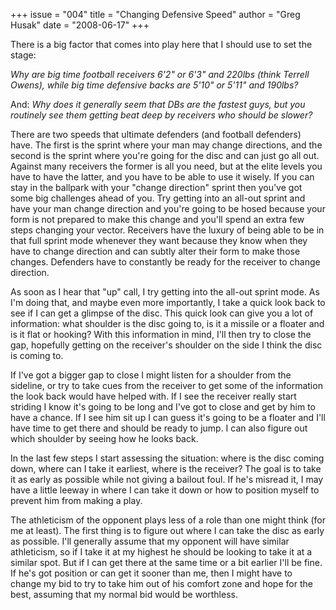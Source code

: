 +++
issue = "004"
title = "Changing Defensive Speed"
author = "Greg Husak"
date = "2008-06-17"
+++

There is a big factor that comes into play here that I should use to set the
stage:  
  
_Why are big time football receivers 6'2" or 6'3" and 220lbs (think Terrell
Owens), while big time defensive backs are 5'10" or 5'11" and 190lbs?_  
  
And: _Why does it generally seem that DBs are the fastest guys, but you
routinely see them getting beat deep by receivers who should be slower?_  
  
There are two speeds that ultimate defenders (and football defenders) have.
The first is the sprint where your man may change directions, and the second
is the sprint where you're going for the disc and can just go all out. Against
many receivers the former is all you need, but at the elite levels you have to
have the latter, and you have to be able to use it wisely. If you can stay in
the ballpark with your "change direction" sprint then you've got some big
challenges ahead of you. Try getting into an all-out sprint and have your man
change direction and you're going to be hosed because your form is not
prepared to make this change and you'll spend an extra few steps changing your
vector. Receivers have the luxury of being able to be in that full sprint mode
whenever they want because they know when they have to change direction and
can subtly alter their form to make those changes. Defenders have to
constantly be ready for the receiver to change direction.  
  
As soon as I hear that "up" call, I try getting into the all-out sprint mode.
As I'm doing that, and maybe even more importantly, I take a quick look back
to see if I can get a glimpse of the disc. This quick look can give you a lot
of information: what shoulder is the disc going to, is it a missile or a
floater and is it flat or hooking? With this information in mind, I'll then
try to close the gap, hopefully getting on the receiver's shoulder on the side
I think the disc is coming to.  
  
If I've got a bigger gap to close I might listen for a shoulder from the
sideline, or try to take cues from the receiver to get some of the information
the look back would have helped with. If I see the receiver really start
striding I know it's going to be long and I've got to close and get by him to
have a chance. If I see him sit up I can guess it's going to be a floater and
I'll have time to get there and should be ready to jump. I can also figure out
which shoulder by seeing how he looks back.  
  
In the last few steps I start assessing the situation: where is the disc
coming down, where can I take it earliest, where is the receiver? The goal is
to take it as early as possible while not giving a bailout foul. If he's
misread it, I may have a little leeway in where I can take it down or how to
position myself to prevent him from making a play.  
  
The athleticism of the opponent plays less of a role than one might think (for
me at least). The first thing is to figure out where I can take the disc as
early as possible. I'll generally assume that my opponent will have similar
athleticism, so if I take it at my highest he should be looking to take it at
a similar spot. But if I can get there at the same time or a bit earlier I'll
be fine. If he's got position or can get it sooner than me, then I might have
to change my bid to try to take him out of his comfort zone and hope for the
best, assuming that my normal bid would be worthless.
